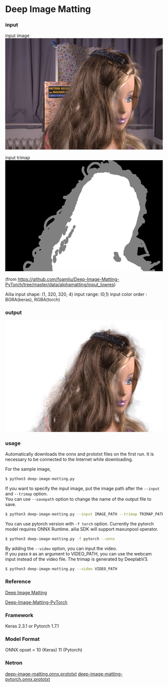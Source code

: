 # Deep Image Matting

### input

input image
![input_image](input.png)

input trimap
![input_trimap](trimap.png)

(from https://github.com/foamliu/Deep-Image-Matting-PyTorch/tree/master/data/alphamatting/input_lowres)

Ailia input shape: (1, 320, 320, 4) input range: (0,1) input color order : BGRA(keras), RGBA(torch)

### output
![output_image](output.png)

### usage
Automatically downloads the onnx and prototxt files on the first run.
It is necessary to be connected to the Internet while downloading.

For the sample image,
``` bash
$ python3 deep-image-matting.py
```

If you want to specify the input image, put the image path after the `--input` and `--trimap` option.  
You can use `--savepath` option to change the name of the output file to save.
```bash
$ python3 deep-image-matting.py --input IMAGE_PATH --trimap TRIMAP_PATH --savepath SAVE_IMAGE_PATH
```

You can use pytorch version with `-f torch` option. Currently the pytorch model requires ONNX Runtime. ailia SDK will support maxunpool operator.

```bash
$ python3 deep-image-matting.py -f pytorch --onnx
```

By adding the `--video` option, you can input the video.   
If you pass `0` as an argument to VIDEO_PATH, you can use the webcam input instead of the video file. The trimap is generated by DeeplabV3.
```bash
$ python3 deep-image-matting.py --video VIDEO_PATH
```

### Reference

[Deep Image Matting](https://github.com/foamliu/Deep-Image-Matting)

[Deep-Image-Matting-PyTorch](https://github.com/foamliu/Deep-Image-Matting-PyTorch)

### Framework
Keras 2.3.1 or Pytorch 1.7.1


### Model Format
ONNX opset = 10 (Keras) 11 (Pytorch)


### Netron
[deep-image-matting.onnx.prototxt](https://netron.app/?url=https://storage.googleapis.com/ailia-models/deep-image-matting/deep-image-matting.onnx.prototxt)
[deep-image-matting-pytorch.onnx.prototxt](https://netron.app/?url=https://storage.googleapis.com/ailia-models/deep-image-matting/deep-image-matting-pytorch.onnx.prototxt)
